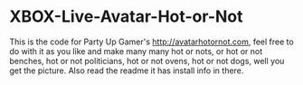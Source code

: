 XBOX-Live-Avatar-Hot-or-Not
===========================

This is the code for Party Up Gamer's http://avatarhotornot.com, feel free to do with it as you like and make many many hot or nots, or hot or not benches, hot or not politicians, hot or not ovens, hot or not  dogs, well you get the picture. Also read the readme it has install info in there. 